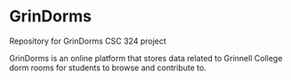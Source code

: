 # GrinDorms
Repository for GrinDorms CSC 324 project

GrinDorms is an online platform that stores data related to Grinnell College dorm rooms for students to browse and contribute to.
